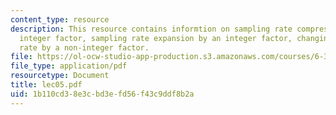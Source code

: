 ```yaml
---
content_type: resource
description: This resource contains informtion on sampling rate compression by an
  integer factor, sampling rate expansion by an integer factor, changing the sampling
  rate by a non-integer factor.
file: https://ol-ocw-studio-app-production.s3.amazonaws.com/courses/6-341-discrete-time-signal-processing-fall-2005/1b110cd38e3cbd3efd56f43c9ddf8b2a_lec05.pdf
file_type: application/pdf
resourcetype: Document
title: lec05.pdf
uid: 1b110cd3-8e3c-bd3e-fd56-f43c9ddf8b2a
---
```

